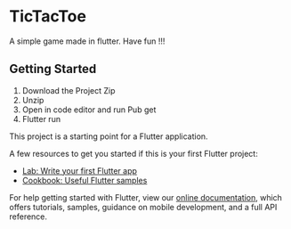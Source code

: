 # TicTacToe

A simple game made in flutter. Have fun !!!



## Getting Started

1) Download the Project Zip
2) Unzip
3) Open in code editor and run Pub get
4) Flutter run

This project is a starting point for a Flutter application.

A few resources to get you started if this is your first Flutter project:

- [Lab: Write your first Flutter app](https://flutter.dev/docs/get-started/codelab)
- [Cookbook: Useful Flutter samples](https://flutter.dev/docs/cookbook)

For help getting started with Flutter, view our
[online documentation](https://flutter.dev/docs), which offers tutorials,
samples, guidance on mobile development, and a full API reference.
